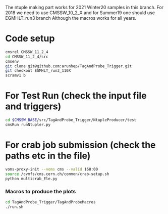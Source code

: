 The ntuple making part works for 2021 Winter20 samples in this branch.
For 2018 we need to use CMSSW_10_2_X and for Summer19 one should use EGMHLT_run3 branch
Although the macros works for all years.

# Code setup

```bash
cmsrel CMSSW_11_2_4
cd CMSSW_11_2_4/src
cmsenv
git clone git@github.com:arunhep/TagAndProbe_Trigger.git
git checkout EGMHLT_run3_110X
scramv1 b
```

# For Test Run (check the input file and triggers)

```bash
cd $CMSSW_BASE/src/TagAndProbe_Trigger/NtupleProducer/test
cmsRun runNtupler.py
```

# For crab job submission (check the paths etc in the file)

```bash
voms-proxy-init --voms cms --valid 168:00
source /cvmfs/cms.cern.ch/common/crab-setup.sh
python multicrab_Ele.py
```

### Macros to produce the plots

```bash
cd TagAndProbe_Trigger/TagAndProbeMacros
./run.sh
```
